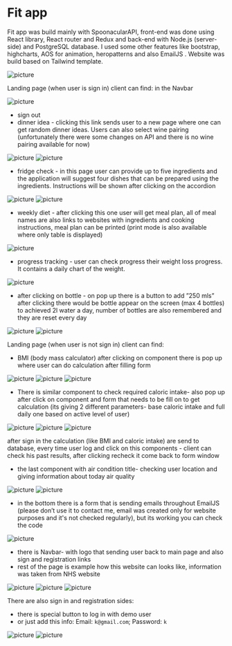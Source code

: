 Fit app
=======

Fit app was build mainly with SpoonacularAPI, front-end was done using React library, React router and Redux and back-end with Node.js (server-side) and PostgreSQL database. I used some other features like bootstrap, highcharts, AOS for animation, heropatterns and also EmailJS
. Website was build based on Tailwind template. 

![picture](img/main-page.png)

Landing page (when user is sign in) client can find:
in the Navbar

![picture](img/navbar.png)

* sign out
* dinner idea - clicking this link sends user to a new page where one can get random dinner ideas. Users can also select wine pairing (unfortunately there were some changes on API and there is no wine pairing available for now)

![picture](img/dinner-pre.png)
![picture](img/dinner-post.png)

* fridge check - in this page user can provide up to five ingredients and the application will suggest four dishes that can be prepared using the ingredients.
Instructions will be shown after clicking on the accordion

![picture](img/fridge-pre.png)
![picture](img/fridge-post.png)

* weekly diet - after clicking this one user will get meal plan, all of meal names are also links to websites with ingredients and cooking instructions, meal plan can be printed (print mode is also available where only table is displayed)

![picture](img/meal.png)

* progress tracking - user can check progress their weight loss progress.
It contains a daily chart of the weight.

![picture](img/track.png)

* after clicking on bottle - on pop up there is a button to add ”250 mls” after clicking there would be bottle appear on the screen (max 4 bottles) to achieved 2l water a day, number of bottles are also remembered and they are reset every day

![picture](img/bottle-click.png)
![picture](img/bottle-top.png)

Landing page (when user is not sign in) client can find:
* BMI (body mass calculator) after clicking on component there is pop up where user can do calculation after filling form

![picture](img/bmi-click.png)
![picture](img/bmi-pre.png)
![picture](img/bmi-after.png)

* There is similar component to check required caloric intake- also pop up after click on component and form that needs to be fill on to get calculation (its giving 2 different parameters- base caloric intake and full daily one based on active level of user)

![picture](img/caloric-pre.png)
![picture](img/caloric-pre.png)
![picture](img/caloric-post.png)

after sign in the calculation (like BMI and caloric intake) are send to database, every time user log and click on this components - client can check his past results, after clicking recheck it come back to form window

* the last component with air condition title- checking user location and giving information about today air quality

![picture](img/air-click.png)
![picture](img/air-top.png)

* in the bottom there is a form that is sending emails throughout EmailJS
 (please don’t use it to contact me, email was created only for website purposes and it's not checked regularly), but its working you can check the code

![picture](img/form.png)

* there is Navbar- with logo that sending user back to main page and also sign and registration links
* rest of the page is example how this website can looks like, information was taken from NHS website

![picture](img/page1.png)
![picture](img/page2.png)
![picture](img/page3.png)


There are also sign in and registration sides:
* there is special button to log in with demo user
* or just add this info: Email: `k@gmail.com`; Password: `k`

![picture](img/log.png)
![picture](img/reg.png)


